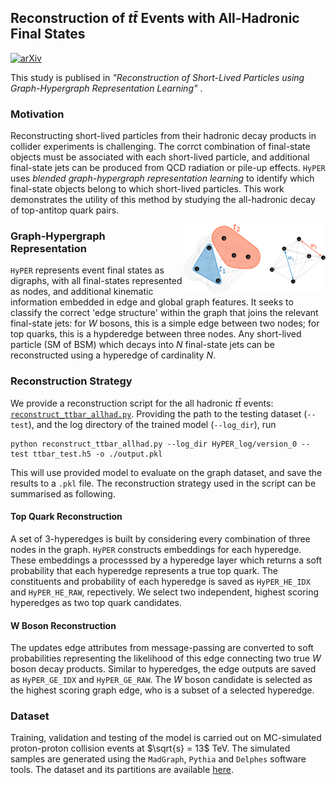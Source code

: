 ## Reconstruction of $t\bar{t}$ Events with All-Hadronic Final States

  [![arXiv](https://img.shields.io/badge/arXiv-2402.10149-b31b1b.svg)](https://arxiv.org/abs/2402.10149)

This study is publised in _"Reconstruction of Short-Lived Particles using
Graph-Hypergraph Representation Learning"_ .

### Motivation 
Reconstructing short-lived particles from their hadronic decay products in
collider experiments is challenging. 
The corrct combination of final-state objects must be associated with each short-lived particle, and additional final-state
jets can be produced from QCD radiation or pile-up effects.
`HyPER` uses _blended graph-hypergraph representation learning_ to identify
which final-state objects belong to which short-lived particles.
This work demonstrates the utility of this method by studying the all-hadronic
decay of top-antitop quark pairs.

<img align="right" src=".figures/representation.png" alt="graph" width="45%"/>

### Graph-Hypergraph Representation
`HyPER` represents event final states as digraphs, with all final-states
represented as nodes, and additional kinematic information embedded in edge and
global graph features.
It seeks to classify the correct 'edge structure' within the graph that joins
the relevant final-state jets: for $W$ bosons, this is a simple
edge between two nodes; for top quarks, this is a hypderedge between three
nodes.
Any short-lived particle (SM of BSM) which decays into $N$ final-state jets can
be reconstructed using a hyperedge of cardinality $N$.

### Reconstruction Strategy
We provide a reconstruction script for the all hadronic $t\bar{t}$ events: [`reconstruct_ttbar_allhad.py`](reconstruct_ttbar_allhad.py).
Providing the path to the testing dataset (`--test`), and the log directory of the trained model (`--log_dir`), run
```
python reconstruct_ttbar_allhad.py --log_dir HyPER_log/version_0 --test ttbar_test.h5 -o ./output.pkl
```
This will use provided model to evaluate on the graph dataset, and save the results to a `.pkl` file. The reconstruction strategy used in the script can be summarised as following.

#### Top Quark Reconstruction
A set of 3-hyperedges is built by considering every combination of three nodes in the graph.
`HyPER` constructs embeddings for each hyperedge. 
These embeddings a processsed by a hyperedge layer which returns a soft probability that each hyperedge represents a true top quark.
The constituents and probability of each hyperedge is saved as `HyPER_HE_IDX` and `HyPER_HE_RAW`, repectively.
We select two independent, highest scoring hyperedges as two top quark candidates.

#### W Boson Reconstruction
The updates edge attributes from message-passing are converted to soft probabilities representing the likelihood of this edge connecting two true $W$ boson decay products.
Similar to hyperedges, the edge outputs are saved as `HyPER_GE_IDX` and `HyPER_GE_RAW`.
The $W$ boson candidate is selected as the highest scoring graph edge, who is a subset of a selected hyperedge.


### Dataset

Training, validation and testing of the model is carried out on MC-simulated
proton-proton collision events at $\sqrt{s} = 13$ TeV. 
The simulated samples are generated using the `MadGraph`, `Pythia` and `Delphes`
software tools. The dataset and its partitions are available [here](https://zenodo.org/records/10653837).
